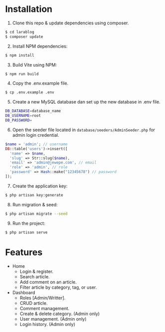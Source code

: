 # Installation

1. Clone this repo & update dependencies using composer.

```sh
$ cd larablog
$ composer update
```

2. Install NPM dependencies:

```sh
$ npm install
```

3. Build Vite using NPM:

```sh
$ npm run build
```

4. Copy the .env.example file.

```sh
$ cp .env.example .env
```

5. Create a new MySQL database dan set up the new database in .env file.

```sh
DB_DATABASE=database_name
DB_USERNAME=root
DB_PASSWORD=
```

6. Open the seeder file located in `database/seeders/AdminSeeder.php` for admin login credential.

```php
$name = 'admin'; // username
DB::table('users')->insert([
  'name' => $name,
  'slug' => Str::slug($name),
  'email' => 'admin@jewepe.com', // email
  'role' => 'admin', // role
  'password' => Hash::make("12345678") // password
]);
```

7. Create the application key:

```sh
$ php artisan key:generate
```

8. Run migration & seed:

```sh
$ php artisan migrate --seed
```

9. Run the project:

```sh
$ php artisan serve
```

# Features

- Home
  - Login & register.
  - Search article.
  - Add comment on an article.
  - Filter article by category, tag, or user.
- Dashboard
  - Roles [Admin/Writter].
  - CRUD article.
  - Comment management.
  - Create & delete category. (Admin only)
  - User management. (Admin only)
  - Login history. (Admin only)
